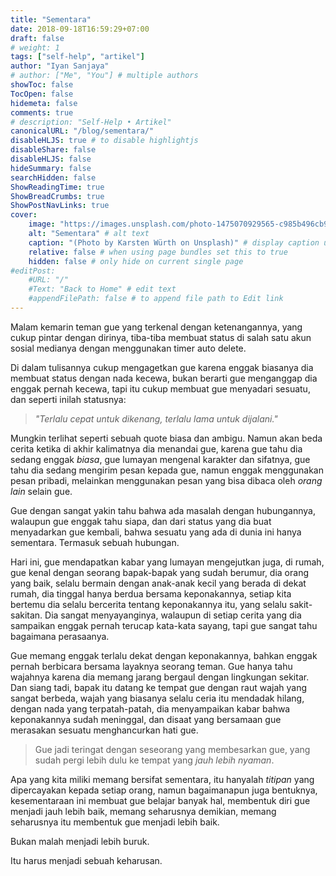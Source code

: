 ```yaml
---
title: "Sementara"
date: 2018-09-18T16:59:29+07:00
draft: false
# weight: 1
tags: ["self-help", "artikel"]
author: "Iyan Sanjaya"
# author: ["Me", "You"] # multiple authors
showToc: false
TocOpen: false
hidemeta: false
comments: true
# description: "Self-Help • Artikel"
canonicalURL: "/blog/sementara/"
disableHLJS: true # to disable highlightjs
disableShare: false
disableHLJS: false
hideSummary: false
searchHidden: false
ShowReadingTime: true
ShowBreadCrumbs: true
ShowPostNavLinks: true
cover:
    image: "https://images.unsplash.com/photo-1475070929565-c985b496cb9f?ixid=MnwxMjA3fDB8MHxwaG90by1wYWdlfHx8fGVufDB8fHx8&ixlib=rb-1.2.1&auto=format&fit=crop&w=1170&q=80" # image path/url
    alt: "Sementara" # alt text
    caption: "(Photo by Karsten Würth on Unsplash)" # display caption under cover
    relative: false # when using page bundles set this to true
    hidden: false # only hide on current single page
#editPost:
    #URL: "/"
    #Text: "Back to Home" # edit text
    #appendFilePath: false # to append file path to Edit link
---
```

Malam kemarin teman gue yang terkenal dengan ketenangannya, yang cukup pintar dengan dirinya, tiba-tiba membuat status di salah satu akun sosial medianya dengan menggunakan timer auto delete.

Di dalam tulisannya cukup mengagetkan gue karena enggak biasanya dia membuat status dengan nada kecewa, bukan berarti gue menganggap dia enggak pernah kecewa, tapi itu cukup membuat gue menyadari sesuatu, dan seperti inilah statusnya:

> *"Terlalu cepat untuk dikenang, terlalu lama untuk dijalani."*

Mungkin terlihat seperti sebuah quote biasa dan ambigu. Namun akan beda cerita ketika di akhir kalimatnya dia menandai gue, karena gue tahu dia sedang enggak *biasa*, gue lumayan mengenal karakter dan sifatnya, gue tahu dia sedang mengirim pesan kepada gue, namun enggak menggunakan pesan pribadi, melainkan menggunakan pesan yang bisa dibaca oleh *orang lain* selain gue.

Gue dengan sangat yakin tahu bahwa ada masalah dengan hubungannya, walaupun gue enggak tahu siapa, dan dari status yang dia buat menyadarkan gue kembali, bahwa sesuatu yang ada di dunia ini hanya sementara. Termasuk sebuah hubungan.

Hari ini, gue mendapatkan kabar yang lumayan mengejutkan juga, di rumah, gue kenal dengan seorang bapak-bapak yang sudah berumur, dia orang yang baik, selalu bermain dengan anak-anak kecil yang berada di dekat rumah, dia tinggal hanya berdua bersama keponakannya, setiap kita bertemu dia selalu bercerita tentang keponakannya itu, yang selalu sakit-sakitan. Dia sangat menyayanginya, walaupun di setiap cerita yang dia sampaikan enggak pernah terucap kata-kata sayang, tapi gue sangat tahu bagaimana perasaanya.

Gue memang enggak terlalu dekat dengan keponakannya, bahkan enggak pernah berbicara bersama layaknya seorang teman. Gue hanya tahu wajahnya karena dia memang jarang bergaul dengan lingkungan sekitar. Dan siang tadi, bapak itu datang ke tempat gue dengan raut wajah yang sangat berbeda, wajah yang biasanya selalu ceria itu mendadak hilang, dengan nada yang terpatah-patah, dia menyampaikan kabar bahwa keponakannya sudah meninggal, dan disaat yang bersamaan gue merasakan sesuatu menghancurkan hati gue.

> Gue jadi teringat dengan seseorang yang membesarkan gue, yang sudah pergi lebih dulu ke tempat yang *jauh lebih nyaman*.

Apa yang kita miliki memang bersifat sementara, itu hanyalah *titipan* yang dipercayakan kepada setiap orang, namun bagaimanapun juga bentuknya, kesementaraan ini membuat gue belajar banyak hal, membentuk diri gue menjadi jauh lebih baik, memang seharusnya demikian, memang seharusnya itu membentuk gue menjadi lebih baik.

Bukan malah menjadi lebih buruk.

Itu harus menjadi sebuah keharusan.